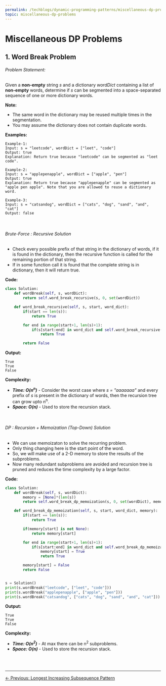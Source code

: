 ```yaml
---
permalink: /techblogs/dynamic-programming-patterns/miscellaneous-dp-problems
topic: miscellaneous-dp-problems
---
```




# Miscellaneous DP Problems

## 1. Word Break Problem

###### Problem Statement:

Given a **non-empty** string *s* and a dictionary *wordDict* containing a list of **non-empty** words, determine if *s* can be segmented into a space-separated sequence of one or more dictionary words.

**Note:**

- The same word in the dictionary may be reused multiple times in the segmentation.
- You may assume the dictionary does not contain duplicate words.

**Examples:**

```
Example-1:
Input: s = "leetcode", wordDict = ["leet", "code"]
Output: true
Explanation: Return true because "leetcode" can be segmented as "leet code".

Example-2:
Input: s = "applepenapple", wordDict = ["apple", "pen"]
Output: true
Explanation: Return true because "applepenapple" can be segmented as "apple pen apple". Note that you are allowed to reuse a dictionary word.

Example-3:
Input: s = "catsandog", wordDict = ["cats", "dog", "sand", "and", "cat"]
Output: false
```

<br>

###### Brute-Force : Recursive Solution

- Check every possible prefix of that string in the dictionary of words, if it is found in the dictionary, then the recursive function is called for the remaining portion of that string.
- If in some function call it is found that the complete string is in dictionary, then it will return true.

**Code:**

```python
class Solution:
    def wordBreak(self, s, wordDict):
        return self.word_break_recursive(s, 0, set(wordDict))

    def word_break_recursive(self, s, start, word_dict):
        if(start == len(s)):
            return True

        for end in range(start+1, len(s)+1):
            if(s[start:end] in word_dict and self.word_break_recursive(s, end, word_dict)):
                return True

        return False
```

**Output:**

```
True
True
False
```

**Complexity:**

- ***Time: O(n<sup>n</sup>)*** - Consider the worst case where *s = "aaaaaaa"* and every prefix of *s* is present in the dictionary of words, then the recursion tree can grow upto n<sup>n</sup>.
- ***Space: O(n)*** - Used to store the recursion stack.

<br>

###### DP : Recursion + Memoization (Top-Down) Solution

- We can use memoizaton to solve the recurring problem.
- Only thing changing here is the start point of the word.
- So, we will make use of a 2-D memory to store the results of the subproblems.
- Now many redundant subproblems are avoided and recursion tree is pruned and reduces the time complexity by a large factor.

**Code:**

```python
class Solution:
    def wordBreak(self, s, wordDict):
        memory = [None]*(len(s))
        return self.word_break_dp_memoization(s, 0, set(wordDict), memory)

    def word_break_dp_memoization(self, s, start, word_dict, memory):
        if(start == len(s)):
            return True

        if(memory[start] is not None):
            return memory[start]

        for end in range(start+1, len(s)+1):
            if(s[start:end] in word_dict and self.word_break_dp_memoization(s, end, word_dict, memory)):
                memory[start] = True
                return True

        memory[start] = False
        return False


s = Solution()
print(s.wordBreak("leetcode", ["leet", "code"]))
print(s.wordBreak("applepenapple", ["apple", "pen"]))
print(s.wordBreak("catsandog", ["cats", "dog", "sand", "and", "cat"]))
```

**Output:**

```
True
True
False
```

**Complexity:**

- ***Time: O(n<sup>2</sup>)*** - At max there can be n<sup>2</sup> subproblems.
- ***Space: O(n)*** - Used to store the recursion stack.

<br>

<br>

----

<a href="longest-increasing-subsequence-pattern" class="prev-button">&larr; Previous: Longest Increasing Subsequence Pattern</a>

